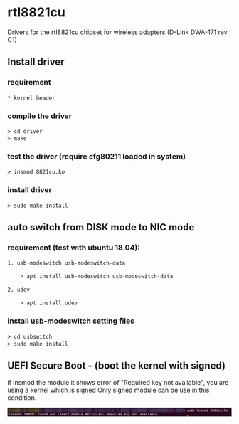 # rtl8821cu

Drivers for the rtl8821cu chipset for wireless adapters (D-Link DWA-171 rev C1)

## Install driver
### requirement
    * kernel header

### compile the driver
```
> cd driver
> make
```
### test the driver (require cfg80211 loaded in system)
```
> insmod 8821cu.ko
```
### install driver
```
> sudo make install
```
## auto switch from DISK mode to NIC mode
### requirement (test with ubuntu 18.04):
    1. usb-modeswitch usb-modeswitch-data
```
    > apt install usb-modeswitch usb-modeswitch-data
```
    2. udev
```
    > apt install udev
```

### install usb-modeswitch setting files
```
> cd usbswitch
> sudo make install
```
## UEFI Secure Boot - (boot the kernel with signed)
 if insmod the module it shows error of "Required key not available", you are using a kernel which is signed
 Only signed module can be use in this condition.
 
 ![sign needed error](pics/need-sign.png)
